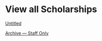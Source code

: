 # View all Scholarships

[Untitled](View%20all%20Scholarships%200bfd5ee3155349a5a0fbf49fe4d77bd5/Untitled%2013b04873b71c4a26880d590310052c11.csv)

[Archive — Staff Only](View%20all%20Scholarships%200bfd5ee3155349a5a0fbf49fe4d77bd5/Archive%20%E2%80%94%20Staff%20Only%20eb32317859204599b43d64e5ac9df135.md)